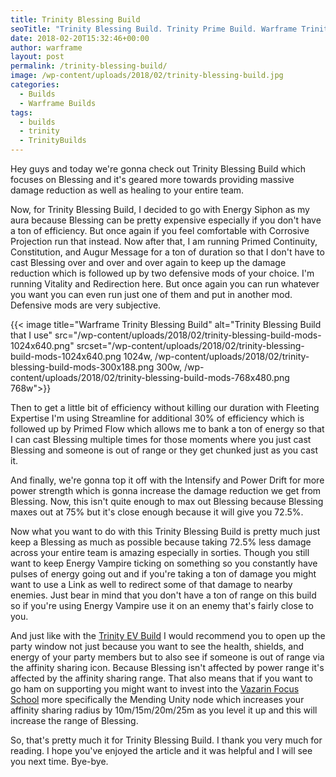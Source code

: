 ```yaml
---
title: Trinity Blessing Build
seoTitle: "Trinity Blessing Build. Trinity Prime Build. Warframe Trinity Build."
date: 2018-02-20T15:32:46+00:00
author: warframe
layout: post
permalink: /trinity-blessing-build/
image: /wp-content/uploads/2018/02/trinity-blessing-build.jpg
categories:
  - Builds
  - Warframe Builds
tags:
  - builds
  - trinity
  - TrinityBuilds
---
```

Hey guys and today we're gonna check out Trinity Blessing Build which focuses on Blessing and it's geared more towards providing massive damage reduction as well as healing to your entire team.<!--more-->

Now, for Trinity Blessing Build, I decided to go with Energy Siphon as my aura because Blessing can be pretty expensive especially if you don't have a ton of efficiency. But once again if you feel comfortable with Corrosive Projection run that instead. Now after that, I am running Primed Continuity, Constitution, and Augur Message for a ton of duration so that I don't have to cast Blessing over and over and over again to keep up the damage reduction which is followed up by two defensive mods of your choice. I'm running Vitality and Redirection here. But once again you can run whatever you want you can even run just one of them and put in another mod. Defensive mods are very subjective.

{{< image title="Warframe Trinity Blessing Build" alt="Trinity Blessing Build that I use" src="/wp-content/uploads/2018/02/trinity-blessing-build-mods-1024x640.png" srcset="/wp-content/uploads/2018/02/trinity-blessing-build-mods-1024x640.png 1024w, /wp-content/uploads/2018/02/trinity-blessing-build-mods-300x188.png 300w, /wp-content/uploads/2018/02/trinity-blessing-build-mods-768x480.png 768w">}}

Then to get a little bit of efficiency without killing our duration with Fleeting Expertise I'm using Streamline for additional 30% of efficiency which is followed up by Primed Flow which allows me to bank a ton of energy so that I can cast Blessing multiple times for those moments where you just cast Blessing and someone is out of range or they get chunked just as you cast it.

And finally, we're gonna top it off with the Intensify and Power Drift for more power strength which is gonna increase the damage reduction we get from Blessing. Now, this isn't quite enough to max out Blessing because Blessing maxes out at 75% but it's close enough because it will give you 72.5%.

Now what you want to do with this Trinity Blessing Build is pretty much just keep a Blessing as much as possible because taking 72.5% less damage across your entire team is amazing especially in sorties. Though you still want to keep Energy Vampire ticking on something so you constantly have pulses of energy going out and if you're taking a ton of damage you might want to use a Link as well to redirect some of that damage to nearby enemies. Just bear in mind that you don't have a ton of range on this build so if you're using Energy Vampire use it on an enemy that's fairly close to you.

And just like with the [Trinity EV Build](https://warframeblog.com/trinity-energy-vampire-build/) I would recommend you to open up the party window not just because you want to see the health, shields, and energy of your party members but to also see if someone is out of range via the affinity sharing icon. Because Blessing isn't affected by power range it's affected by the affinity sharing range. That also means that if you want to go ham on supporting you might want to invest into the [Vazarin Focus School](https://warframeblog.com/vazarin-focus-tree/) more specifically the Mending Unity node which increases your affinity sharing radius by 10m/15m/20m/25m as you level it up and this will increase the range of Blessing.

So, that's pretty much it for Trinity Blessing Build. I thank you very much for reading. I hope you've enjoyed the article and it was helpful and I will see you next time. Bye-bye.